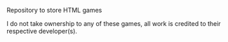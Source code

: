 Repository to store HTML games

I do not take ownership to any of these games, all work is credited to their respective developer(s).
